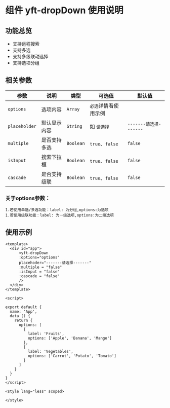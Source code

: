 # 组件 yft-dropDown 使用说明
## 功能总览

  * 支持远程搜索
  * 支持多选
  * 支持多级联动选择
  * 支持选项分组

## 相关参数

  | 参数                     | 说明             | 类型        | 可选值                              | 默认值           |
  | ------------------------ | ---------------- | ----------- | ---------------------------------- | ---------------- |
  | `options`              | 选项内容         | `Array`   | `必选`详情看使用示例                         |                          |
  | `placeholder`          | 默认显示内容     | `String`  | 如 `请选择`                                  | `-------请选择-------`                    |
  | `multiple`             | 是否支持多选     | `Boolean` | `true`、`false`                              | `false`                   |
  | `isInput`              | 搜索下拉框     | `Boolean` | `true`、`false`                   | `false`                  |
  | `cascade`              | 是否支持级联     | `Boolean` | `true`、`false`                   | `false`                  |
### 关于options参数：
    1.若使用单选/多选功能：label: 为分组,options:为选项
    1.若使用级联功能：label: 为一级选项,options:为二级选项

## 使用示例
```
<template>
  <div id="app">
      <yft-dropDown
      :options="options"
      placehoder="-------请选择-------"
      :multiple = "false"
      :isInput = "false"
      :cascade = "false"
      />
  </div>
</template>

<script>

export default {
  name: 'App',
  data () {
    return {
      options: [
        {
          label: 'Fruits',
          options: ['Apple', 'Banana', 'Mango']
        },
        {
          label: 'Vegetables',
          options: ['Carrot', 'Potato', 'Tomato']
        }
      ]
    }
  }
}
</script>

<style lang="less" scoped>

</style>
```